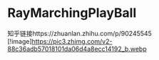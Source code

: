 # RayMarchingPlayBall
 
知乎链接https://zhuanlan.zhihu.com/p/90245545
[!image]https://pic3.zhimg.com/v2-88c36adb57018101da06d4a8ecc14192_b.webp
